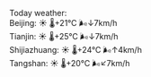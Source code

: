 Today weather:  
Beijing: ☀️   🌡️+21°C 🌬️↓7km/h  
Tianjin: ☀️   🌡️+25°C 🌬️↓7km/h  
Shijiazhuang: ☀️   🌡️+24°C 🌬️↑4km/h  
Tangshan: ☀️   🌡️+20°C 🌬️↙7km/h  
